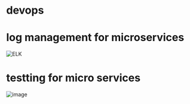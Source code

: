 # devops


# log management for microservices
![ELK](https://user-images.githubusercontent.com/74395610/109848221-03ff9a00-7c76-11eb-9793-92345eb831c3.jpg)


# testting for micro services 
![image](https://user-images.githubusercontent.com/74395610/109848542-65c00400-7c76-11eb-8a16-e646011692a8.png)

